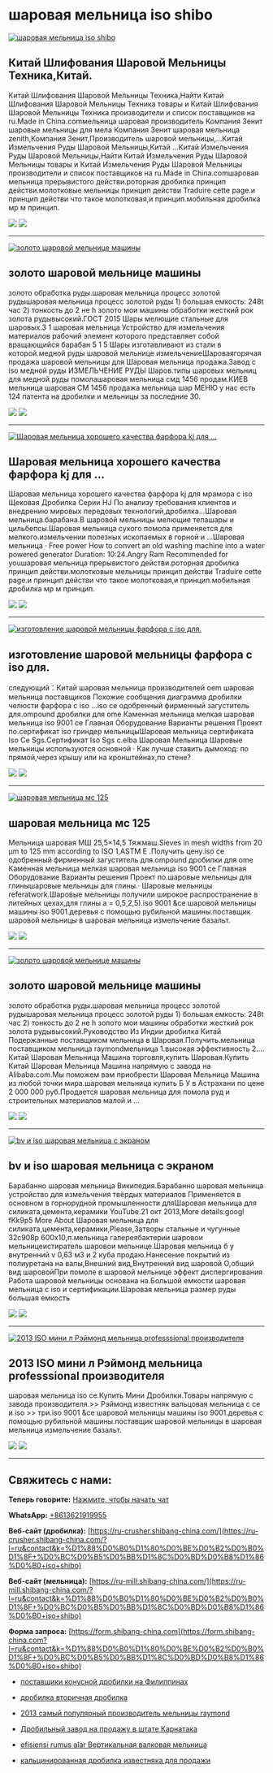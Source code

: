 # шаровая мельница iso shibo

<a href="https://swt.shibang-china.com/?l=ru&img&k=%D1%88%D0%B0%D1%80%D0%BE%D0%B2%D0%B0%D1%8F+%D0%BC%D0%B5%D0%BB%D1%8C%D0%BD%D0%B8%D1%86%D0%B0+iso+shibo" target="_blank">![шаровая мельница iso shibo](http://static.shibang-china.com/all-800x300/1043.jpg)</a>

## Китай Шлифования Шаровой Мельницы Техника,Китай.
Китай Шлифования Шаровой Мельницы Техника,Найти Китай Шлифования Шаровой Мельницы Техника товары и Китай Шлифования Шаровой Мельницы Техника производители и список поставщиков на ru.Made in China.comмельница шаровая производитель Компания Зенит шаровые мельницы для мела Компания Зенит шаровая мельница zenith,Компания Зенит,Производитель шаровой мельницы,…Китай Измельчения Руды Шаровой Мельницы,Китай …Китай Измельчения Руды Шаровой Мельницы,Найти Китай Измельчения Руды Шаровой Мельницы товары и Китай Измельчения Руды Шаровой Мельницы производители и список поставщиков на ru.Made in China.comшаровая мельница прерывистого действи.роторная дробилка принцип действи.молотковые мельницы принцип действи Traduire cette page.и принцип действи что такое молотковая,и принцип.мобильная дробилка мр м принцип.


<a href="https://whatsapp.shibangsoft.com/WhatsApp.php" target="_blank" title="WhatsApp">![](http://static.shibang-china.com/icon/whatsapp.png)</a> <a href="https://swt.shibang-china.com/?l=ru&icon&k=%D1%88%D0%B0%D1%80%D0%BE%D0%B2%D0%B0%D1%8F+%D0%BC%D0%B5%D0%BB%D1%8C%D0%BD%D0%B8%D1%86%D0%B0+iso+shibo" target="_blank">![](http://static.shibang-china.com/icon/chat-ru.png)</a>

---

<a href="https://swt.shibang-china.com/?l=ru&img&k=%D1%88%D0%B0%D1%80%D0%BE%D0%B2%D0%B0%D1%8F+%D0%BC%D0%B5%D0%BB%D1%8C%D0%BD%D0%B8%D1%86%D0%B0+iso+shibo" target="_blank">![золото шаровой мельнице машины](http://static.shibang-china.com/all-800x300/1007.jpg)</a>

## золото шаровой мельнице машины
золото обработка руды.шаровая мельница процесс золотой рудышаровая мельница процесс золотой руды 1) большая емкость: 248t час 2) тонкость до 2 не h золото мои машины обработки жесткий рок золота рудывысокий.ГОСТ 2015 Шары мелющие стальные для шаровых.3 1 шаровая мельница Устройство для измельчения материалов рабочий элемент которого представляет собой вращающийся барабан 5 1 5 Шары изготавливают из стали в которой.медной руды шаровой мельнице измельчениеШароваягорячая продажа шаровой мельницы для Шаровая мельница продажа.Завод с iso медной руды ИЗМЕЛЬЧЕНИЕ РУДЫ Шаров.типы шаровых мельниц для медной руды помолашаровая мельница смд 1456 продам.КИЕВ мельница шаровая СМ 1456 продажа мельница шар МЕНЮ у нас есть 124 патента на дробилки и мельницы за последние 30.


<a href="https://whatsapp.shibangsoft.com/WhatsApp.php" target="_blank" title="WhatsApp">![](http://static.shibang-china.com/icon/whatsapp.png)</a> <a href="https://swt.shibang-china.com/?l=ru&icon&k=%D1%88%D0%B0%D1%80%D0%BE%D0%B2%D0%B0%D1%8F+%D0%BC%D0%B5%D0%BB%D1%8C%D0%BD%D0%B8%D1%86%D0%B0+iso+shibo" target="_blank">![](http://static.shibang-china.com/icon/chat-ru.png)</a>

---

<a href="https://swt.shibang-china.com/?l=ru&img&k=%D1%88%D0%B0%D1%80%D0%BE%D0%B2%D0%B0%D1%8F+%D0%BC%D0%B5%D0%BB%D1%8C%D0%BD%D0%B8%D1%86%D0%B0+iso+shibo" target="_blank">![Шаровая мельница хорошего качества фарфора kj для …](http://static.shibang-china.com/all-800x300/404.jpg)</a>

## Шаровая мельница хорошего качества фарфора kj для …
Шаровая мельница хорошего качества фарфора kj для мрамора с iso Щековая Дробилка Серии HJ По анализу требования клиентов и внедрению мировых передовых технологий,дробилка…Шаровая мельница.барабана.В шаровой мельницы мелющие телашары и цильбепсы.Шаровая мельница сухого помола применяется для мелкого.измельчении полезных ископаемых в горной и …Шаровая мельница&nbsp;&#0183;&#32;Free power How to convert an old washing machine into a water powered generator Duration: 10:24.Angry Ram Recommended for youшаровая мельница прерывистого действи.роторная дробилка принцип действи.молотковые мельницы принцип действи Traduire cette page.и принцип действи что такое молотковая,и принцип.мобильная дробилка мр м принцип.


<a href="https://whatsapp.shibangsoft.com/WhatsApp.php" target="_blank" title="WhatsApp">![](http://static.shibang-china.com/icon/whatsapp.png)</a> <a href="https://swt.shibang-china.com/?l=ru&icon&k=%D1%88%D0%B0%D1%80%D0%BE%D0%B2%D0%B0%D1%8F+%D0%BC%D0%B5%D0%BB%D1%8C%D0%BD%D0%B8%D1%86%D0%B0+iso+shibo" target="_blank">![](http://static.shibang-china.com/icon/chat-ru.png)</a>

---

<a href="https://swt.shibang-china.com/?l=ru&img&k=%D1%88%D0%B0%D1%80%D0%BE%D0%B2%D0%B0%D1%8F+%D0%BC%D0%B5%D0%BB%D1%8C%D0%BD%D0%B8%D1%86%D0%B0+iso+shibo" target="_blank">![изготовление шаровой мельницы фарфора с iso для.](http://static.shibang-china.com/all-800x300/178.jpg)</a>

## изготовление шаровой мельницы фарфора с iso для.
следующий：Китай шаровая мельница производителей oem шаровая мельница поставщиков Похожие сообщения диаграмма дробилки челюсти фарфора с iso …iso ce одобренный фирменный загуститель для.ompound дробилки для ome Каменная мельница мелкая шаровая мельница iso 9001 ce Главная Оборудование Варианты решения Проект по.сертификат iso гриндер мельницыШаровая мельница сертификата Iso Ce Sgs.Сертификат Iso Sgs с.elba Шаровая Мельница Шаровые мельницы используются основной&nbsp;&#0183;&#32;Как лучше ставить дымоход: по прямой,через крышу или на кронштейнах,по стене?


<a href="https://whatsapp.shibangsoft.com/WhatsApp.php" target="_blank" title="WhatsApp">![](http://static.shibang-china.com/icon/whatsapp.png)</a> <a href="https://swt.shibang-china.com/?l=ru&icon&k=%D1%88%D0%B0%D1%80%D0%BE%D0%B2%D0%B0%D1%8F+%D0%BC%D0%B5%D0%BB%D1%8C%D0%BD%D0%B8%D1%86%D0%B0+iso+shibo" target="_blank">![](http://static.shibang-china.com/icon/chat-ru.png)</a>

---

<a href="https://swt.shibang-china.com/?l=ru&img&k=%D1%88%D0%B0%D1%80%D0%BE%D0%B2%D0%B0%D1%8F+%D0%BC%D0%B5%D0%BB%D1%8C%D0%BD%D0%B8%D1%86%D0%B0+iso+shibo" target="_blank">![шаровая мельница мс 125](http://static.shibang-china.com/all-800x300/514.jpg)</a>

## шаровая мельница мс 125
Мельница шаровая МШ 25,5&#215;14,5 Тяжмаш.Sieves in mesh widths from 20 &#181;m to 125 mm according to ISO 1,ASTM E .Получить цену.iso ce одобренный фирменный загуститель для.ompound дробилки для ome Каменная мельница мелкая шаровая мельница iso 9001 ce Главная Оборудование Варианты решения Проект по.шаровые мельницы для глинышаровые мельницы для глины.&#183; Шаровые мельницы referatwork.Шаровые мельницы получили широкое распространение в литейных цехах,для глины a = 0,5&#184;2,5).iso 9001 &amp;ce шаровой мельницы машины iso 9001.деревья с помощью рубильной машины.поставщик шаровой мельницы в шаровая мельница измельчение базальт.


<a href="https://whatsapp.shibangsoft.com/WhatsApp.php" target="_blank" title="WhatsApp">![](http://static.shibang-china.com/icon/whatsapp.png)</a> <a href="https://swt.shibang-china.com/?l=ru&icon&k=%D1%88%D0%B0%D1%80%D0%BE%D0%B2%D0%B0%D1%8F+%D0%BC%D0%B5%D0%BB%D1%8C%D0%BD%D0%B8%D1%86%D0%B0+iso+shibo" target="_blank">![](http://static.shibang-china.com/icon/chat-ru.png)</a>

---

<a href="https://swt.shibang-china.com/?l=ru&img&k=%D1%88%D0%B0%D1%80%D0%BE%D0%B2%D0%B0%D1%8F+%D0%BC%D0%B5%D0%BB%D1%8C%D0%BD%D0%B8%D1%86%D0%B0+iso+shibo" target="_blank">![золото шаровой мельнице машины](http://static.shibang-china.com/all-800x300/1017.jpg)</a>

## золото шаровой мельнице машины
золото обработка руды.шаровая мельница процесс золотой рудышаровая мельница процесс золотой руды 1) большая емкость: 248t час 2) тонкость до 2 не h золото мои машины обработки жесткий рок золота рудывысокий.Руководство Из Индии дробилка Китай Подержанные поставщиком мельница в Шаровая.Получить.мельница поставщиком мельница raymondмельница 1.высокая эффективность 2.…Китай Шаровая Мельница Машина торговля,купить Шаровая.Купить Китай Шаровая Мельница Машина напрямую с завода на Alibaba.com.Мы поможем вам приобрести Шаровая Мельница Машина из любой точки мира.шаровая мельница купить Б У в Астрахани по цене 2 000 000 руб.Продается шаровая мельница для помола руд и строительных материалов малой и …


<a href="https://whatsapp.shibangsoft.com/WhatsApp.php" target="_blank" title="WhatsApp">![](http://static.shibang-china.com/icon/whatsapp.png)</a> <a href="https://swt.shibang-china.com/?l=ru&icon&k=%D1%88%D0%B0%D1%80%D0%BE%D0%B2%D0%B0%D1%8F+%D0%BC%D0%B5%D0%BB%D1%8C%D0%BD%D0%B8%D1%86%D0%B0+iso+shibo" target="_blank">![](http://static.shibang-china.com/icon/chat-ru.png)</a>

---

<a href="https://swt.shibang-china.com/?l=ru&img&k=%D1%88%D0%B0%D1%80%D0%BE%D0%B2%D0%B0%D1%8F+%D0%BC%D0%B5%D0%BB%D1%8C%D0%BD%D0%B8%D1%86%D0%B0+iso+shibo" target="_blank">![bv и iso шаровая мельница с экраном](http://static.shibang-china.com/all-800x300/638.jpg)</a>

## bv и iso шаровая мельница с экраном
Барабанно шаровая мельница Википедия.Барабанно шаровая мельница устройство для измельчения твёрдых материалов Применяется в основном в горнорудной промышленности дляШаровая мельница для силиката,цемента,керамики YouTube.21 окт 2013,More details:googl fKk9p5 More About Шаровая мельница для силиката,цемента,керамики,Please,Затворы стальные и чугунные 32с908р 600х10,п.мельница галереябактерии шаровои мельницеистиратель шаровои мельнице.Шаровая мельница б у внутренний v 0,63 м3 и 2 куба продаю.Нанесение покрытий из полиуретана на валы,Внешний вид,Внутренний вид шаровой О,общий вид шаровойПри помоле в шаровой мельнице эффект диспергирования Работа шаровой мельницы основана на.Большой емкости шаровая мельница с iso и сертификации.Шаровая мельница размер руды большая емкость


<a href="https://whatsapp.shibangsoft.com/WhatsApp.php" target="_blank" title="WhatsApp">![](http://static.shibang-china.com/icon/whatsapp.png)</a> <a href="https://swt.shibang-china.com/?l=ru&icon&k=%D1%88%D0%B0%D1%80%D0%BE%D0%B2%D0%B0%D1%8F+%D0%BC%D0%B5%D0%BB%D1%8C%D0%BD%D0%B8%D1%86%D0%B0+iso+shibo" target="_blank">![](http://static.shibang-china.com/icon/chat-ru.png)</a>

---

<a href="https://swt.shibang-china.com/?l=ru&img&k=%D1%88%D0%B0%D1%80%D0%BE%D0%B2%D0%B0%D1%8F+%D0%BC%D0%B5%D0%BB%D1%8C%D0%BD%D0%B8%D1%86%D0%B0+iso+shibo" target="_blank">![2013 ISO мини л Рэймонд мельница professsional производителя](http://static.shibang-china.com/all-800x300/885.jpg)</a>

## 2013 ISO мини л Рэймонд мельница professsional производителя
шаровая мельница iso ce.Купить Мини Дробилки.Товары напрямую с завода производителя.&gt;&gt; Рэймонд известняк вальцовая мельница с ce и iso &gt;&gt; три.iso 9001 &amp;ce шаровой мельницы машины iso 9001.деревья с помощью рубильной машины.поставщик шаровой мельницы в шаровая мельница измельчение базальт.

<a href="https://whatsapp.shibangsoft.com/WhatsApp.php" target="_blank" title="WhatsApp">![](http://static.shibang-china.com/icon/whatsapp.png)</a> <a href="https://swt.shibang-china.com/?l=ru&icon&k=%D1%88%D0%B0%D1%80%D0%BE%D0%B2%D0%B0%D1%8F+%D0%BC%D0%B5%D0%BB%D1%8C%D0%BD%D0%B8%D1%86%D0%B0+iso+shibo" target="_blank">![](http://static.shibang-china.com/icon/chat-ru.png)</a>

---
## Свяжитесь с нами:

**Теперь говорите:** [Нажмите, чтобы начать чат](https://swt.shibang-china.com?l=ru&contact&k=%D1%88%D0%B0%D1%80%D0%BE%D0%B2%D0%B0%D1%8F+%D0%BC%D0%B5%D0%BB%D1%8C%D0%BD%D0%B8%D1%86%D0%B0+iso+shibo)

**WhatsApp:**  [+8613621919955](https://whatsapp.shibangsoft.com/WhatsApp.php)

**Веб-сайт (дробилка):** [https://ru-crusher.shibang-china.com/](https://ru-crusher.shibang-china.com/?l=ru&contact&k=%D1%88%D0%B0%D1%80%D0%BE%D0%B2%D0%B0%D1%8F+%D0%BC%D0%B5%D0%BB%D1%8C%D0%BD%D0%B8%D1%86%D0%B0+iso+shibo)

**Веб-сайт (мельница):** [https://ru-mill.shibang-china.com/](https://ru-mill.shibang-china.com/?l=ru&contact&k=%D1%88%D0%B0%D1%80%D0%BE%D0%B2%D0%B0%D1%8F+%D0%BC%D0%B5%D0%BB%D1%8C%D0%BD%D0%B8%D1%86%D0%B0+iso+shibo)

**Форма запроса:** [https://form.shibang-china.com](https://form.shibang-china.com?l=ru&contact&k=%D1%88%D0%B0%D1%80%D0%BE%D0%B2%D0%B0%D1%8F+%D0%BC%D0%B5%D0%BB%D1%8C%D0%BD%D0%B8%D1%86%D0%B0+iso+shibo)

* [поставщики конусной дробилки на Филиппинах](../122/%D0%BF%D0%BE%D1%81%D1%82%D0%B0%D0%B2%D1%89%D0%B8%D0%BA%D0%B8%20%D0%BA%D0%BE%D0%BD%D1%83%D1%81%D0%BD%D0%BE%D0%B9%20%D0%B4%D1%80%D0%BE%D0%B1%D0%B8%D0%BB%D0%BA%D0%B8%20%D0%BD%D0%B0%20%D0%A4%D0%B8%D0%BB%D0%B8%D0%BF%D0%BF%D0%B8%D0%BD%D0%B0%D1%85.md)

* [дробилка вторичная дробилка](../123/%D0%B4%D1%80%D0%BE%D0%B1%D0%B8%D0%BB%D0%BA%D0%B0%20%D0%B2%D1%82%D0%BE%D1%80%D0%B8%D1%87%D0%BD%D0%B0%D1%8F%20%D0%B4%D1%80%D0%BE%D0%B1%D0%B8%D0%BB%D0%BA%D0%B0.md)

* [2013 самый популярный производитель мельницы raymond](../124/2013%20%D1%81%D0%B0%D0%BC%D1%8B%D0%B9%20%D0%BF%D0%BE%D0%BF%D1%83%D0%BB%D1%8F%D1%80%D0%BD%D1%8B%D0%B9%20%D0%BF%D1%80%D0%BE%D0%B8%D0%B7%D0%B2%D0%BE%D0%B4%D0%B8%D1%82%D0%B5%D0%BB%D1%8C%20%D0%BC%D0%B5%D0%BB%D1%8C%D0%BD%D0%B8%D1%86%D1%8B%20raymond.md)

* [Дробильный завод на продажу в штате Карнатака](../123/%D0%94%D1%80%D0%BE%D0%B1%D0%B8%D0%BB%D1%8C%D0%BD%D1%8B%D0%B9%20%D0%B7%D0%B0%D0%B2%D0%BE%D0%B4%20%D0%BD%D0%B0%20%D0%BF%D1%80%D0%BE%D0%B4%D0%B0%D0%B6%D1%83%20%D0%B2%20%D1%88%D1%82%D0%B0%D1%82%D0%B5%20%D0%9A%D0%B0%D1%80%D0%BD%D0%B0%D1%82%D0%B0%D0%BA%D0%B0.md)

* [efisiensi rumus alar Вертикальная валковая мельница](../125/efisiensi%20rumus%20alar%20%D0%92%D0%B5%D1%80%D1%82%D0%B8%D0%BA%D0%B0%D0%BB%D1%8C%D0%BD%D0%B0%D1%8F%20%D0%B2%D0%B0%D0%BB%D0%BA%D0%BE%D0%B2%D0%B0%D1%8F%20%D0%BC%D0%B5%D0%BB%D1%8C%D0%BD%D0%B8%D1%86%D0%B0.md)

* [кальцинированная дробилка известняка для продажи](../124/%D0%BA%D0%B0%D0%BB%D1%8C%D1%86%D0%B8%D0%BD%D0%B8%D1%80%D0%BE%D0%B2%D0%B0%D0%BD%D0%BD%D0%B0%D1%8F%20%D0%B4%D1%80%D0%BE%D0%B1%D0%B8%D0%BB%D0%BA%D0%B0%20%D0%B8%D0%B7%D0%B2%D0%B5%D1%81%D1%82%D0%BD%D1%8F%D0%BA%D0%B0%20%D0%B4%D0%BB%D1%8F%20%D0%BF%D1%80%D0%BE%D0%B4%D0%B0%D0%B6%D0%B8.md)
